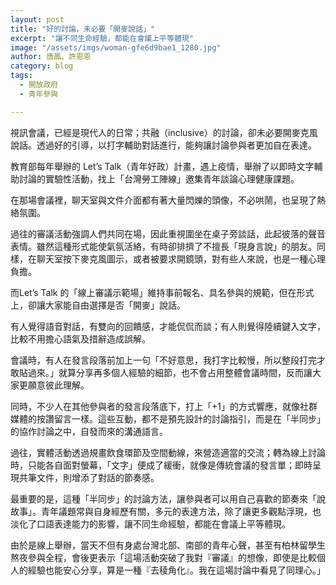```yaml
---
layout: post
title: "好的討論，未必要「開麥說話」"
excerpt: "讓不同生命經驗，都能在會議上平等體現"
image: "/assets/imgs/woman-gfe6d9bae1_1280.jpg"
author: 唐鳳、許恩恩
category: blog
tags:
  - 開放政府
  - 青年參與

---
```


視訊會議，已經是現代人的日常；共融（inclusive）的討論，卻未必要開麥克風說話。透過好的引導，以打字輔助對話進行，能夠讓討論參與者更加自在表達。
 
教育部每年舉辦的 Let’s Talk（青年好政）計畫，遇上疫情，舉辦了以即時文字輔助討論的實驗性活動，找上「台灣勞工陣線」邀集青年談論心理健康課題。
 
在那場會議裡，聊天室與文件介面都有著大量閃爍的頭像，不必哄鬧，也呈現了熱絡氛圍。
 
過往的審議活動強調人們共同在場，因此重視圍坐在桌子旁談話，此起彼落的聲音表情。雖然這種形式能使氣氛活絡，有時卻排擠了不擅長「現身言說」的朋友。同樣，在聊天室按下麥克風圖示，或者被要求開鏡頭，對有些人來說，也是一種心理負擔。
 
而Let’s Talk 的「線上審議示範場」維持事前報名、具名參與的規範，但在形式上，卻讓大家能自由選擇是否「開麥」說話。
 
有人覺得語音對話，有雙向的回饋感，才能侃侃而談；有人則覺得陸續鍵入文字，比較不用擔心語氣及措辭造成誤解。
 
會議時，有人在發言段落前加上一句「不好意思，我打字比較慢，所以整段打完才敢貼過來。」就算分享再多個人經驗的細節，也不會占用整體會議時間，反而讓大家更願意彼此理解。
 
同時，不少人在其他參與者的發言段落底下，打上「+1」的方式響應，就像社群媒體的按讚留言一樣。這些互動，都不是預先設計的討論指引，而是在「半同步」的協作討論之中，自發而來的溝通語言。
 
過往，實體活動透過規畫飲食環節及空間動線，來營造適當的交流；轉為線上討論時，只能各自面對螢幕，「文字」便成了緩衝，就像是傳統會議的發言單；即時呈現共筆文件，則增添了對話的節奏感。
 
最重要的是，這種「半同步」的討論方法，讓參與者可以用自己喜歡的節奏來「說故事」。青年議題常與自身經歷有關，多元的表達方法，除了讓更多觀點浮現，也淡化了口語表達能力的影響，讓不同生命經驗，都能在會議上平等體現。
 
由於是線上舉辦，當天不但有身處台灣北部、南部的青年心聲，甚至有柏林留學生熬夜參與全程，會後更表示「這場活動突破了我對『審議』的想像，即使是比較個人的經驗也能安心分享，算是一種『去稜角化』。我在這場討論中看見了同理心。」
